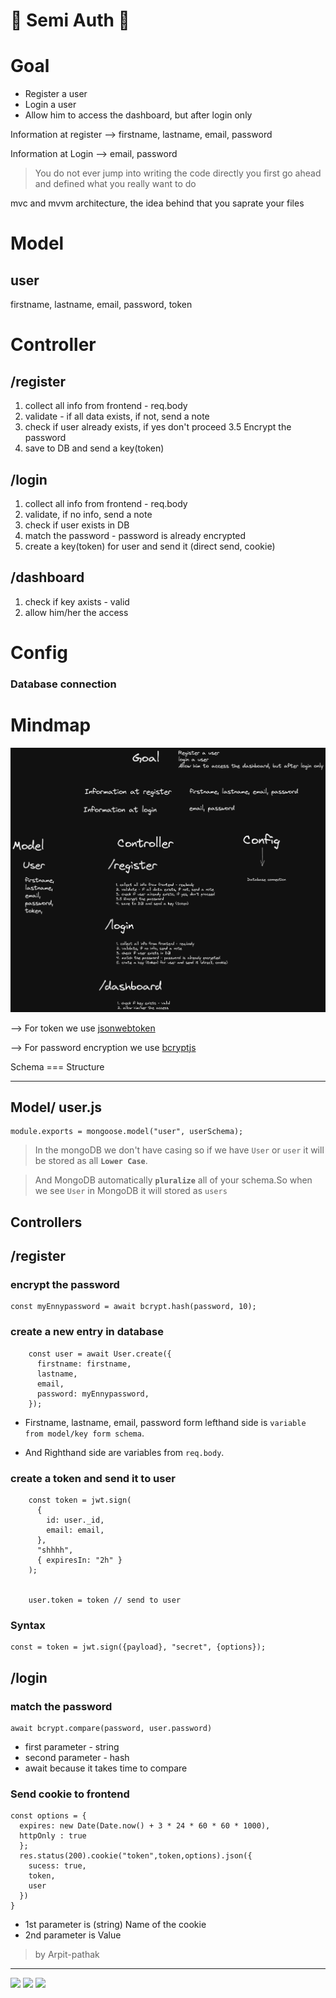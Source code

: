 # 🔰 Semi Auth 🔰

# Goal 
- Register a user
- Login a user
- Allow him to access the dashboard, but after login only

Information at register   --> firstname, lastname, email, password

Information at Login      --> email, password

> You do not ever jump into writing the code directly you first go ahead and defined what you really want to do

mvc and mvvm architecture, the idea behind that you saprate your files

# Model
## user
firstname,
lastname,
email,
password,
token


# Controller
## /register
1. collect all info from frontend - req.body
2. validate - if all data exists, if not, send a note
3. check if user already exists, if yes don't proceed
3.5 Encrypt the password
4. save to DB and send a key(token)

## /login
1. collect all info from frontend - req.body
2. validate, if no info, send a note
3. check if user exists in DB
4. match the password - password is already encrypted
5. create a key(token) for user and send it (direct send, cookie)

## /dashboard
1. check if key axists - valid 
2. allow him/her the access

# Config
### Database connection

# Mindmap
![mindmap for semi auth](./img/note-dark-1.png)

--> For token we use [jsonwebtoken](https://www.npmjs.com/package/jsonwebtoken)

--> For password encryption we use [bcryptjs](https://www.npmjs.com/package/bcryptjs)

Schema === Structure
_____________________________________
## Model/ user.js

```
module.exports = mongoose.model("user", userSchema);
```
> In the mongoDB we don't have casing so if we have `User` or `user` it will be stored as all **`Lower Case`**.

>And MongoDB automatically **`pluralize`** all of your schema.So when we see `User` in MongoDB it will stored as `users`

## Controllers

## /register

### encrypt the password
```
const myEnnypassword = await bcrypt.hash(password, 10);
```
### create a new entry in database
```
    const user = await User.create({
      firstname: firstname,
      lastname,
      email,
      password: myEnnypassword,
    });
````

- Firstname, lastname, email, password form lefthand side is `variable from model/key form schema`.

- And Righthand side are variables from `req.body`.

### create a token and send it to user
```
    const token = jwt.sign(
      {
        id: user._id,
        email: email,
      },
      "shhhh",
      { expiresIn: "2h" }
    );


    user.token = token // send to user
```
### Syntax
```
const = token = jwt.sign({payload}, "secret", {options});
```
## /login

### match the password
```
await bcrypt.compare(password, user.password)
```
- first parameter  - string
- second parameter - hash 
- await because it takes time to compare

### Send cookie to frontend
```
const options = {
  expires: new Date(Date.now() + 3 * 24 * 60 * 60 * 1000),
  httpOnly : true
  };
  res.status(200).cookie("token",token,options).json({
    sucess: true,
    token,
    user
  })
}
```
- 1st parameter is (string) Name of the cookie
- 2nd parameter is Value
> by Arpit-pathak

---
[![](https://img.shields.io/badge/LinkedIn-0077B5?style=for-the-badge&logo=linkedin&logoColor=white)](https://www.linkedin.com/in/arpit-webdev/)
[![](https://img.shields.io/badge/GitHub-100000?style=for-the-badge&logo=github&logoColor=white)](https://github.com/arpit-pathak)
[![](https://img.shields.io/badge/Instagram-E4405F?style=for-the-badge&logo=instagram&logoColor=white)](https://www.instagram.com/arpit.code/)